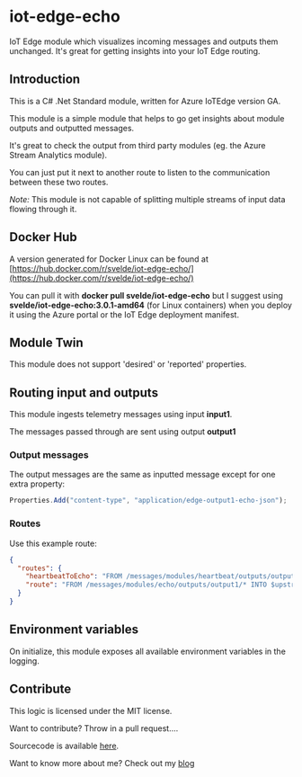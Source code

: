 # iot-edge-echo

IoT Edge module which visualizes incoming messages and outputs them unchanged. It's great for getting insights into your IoT Edge routing.

## Introduction

This is a C# .Net Standard module, written for Azure IoTEdge version GA.

This module is a simple module that helps to go get insights about module outputs and outputted messages.

It's great to check the output from third party modules (eg. the Azure Stream Analytics module).

You can just put it next to another route to listen to the communication between these two routes.

*Note:* This module is not capable of splitting multiple streams of input data flowing through it.

## Docker Hub

A version generated for Docker Linux can be found at [https://hub.docker.com/r/svelde/iot-edge-echo/](https://hub.docker.com/r/svelde/iot-edge-echo/)

You can pull it with **docker pull svelde/iot-edge-echo** but I suggest using **svelde/iot-edge-echo:3.0.1-amd64** (for Linux containers) when you deploy it using the Azure portal or the IoT Edge deployment manifest.

## Module Twin

This module does not support 'desired' or 'reported' properties.

## Routing input and outputs

This module ingests telemetry messages using input **input1**.

The messages passed through are sent using output **output1**

### Output messages

The output messages are the same as inputted message except for one extra property:

```javascript
Properties.Add("content-type", "application/edge-output1-echo-json");
```

### Routes

Use this example route:

```json
{
  "routes": {
    "heartbeatToEcho": "FROM /messages/modules/heartbeat/outputs/output1 INTO BrokeredEndpoint(\"/modules/echo/inputs/input1\")",
    "route": "FROM /messages/modules/echo/outputs/output1/* INTO $upstream"
  }
}
```

## Environment variables

On initialize, this module exposes all available environment variables in the logging.

## Contribute

This logic is licensed under the MIT license.

Want to contribute? Throw in a pull request....

Sourcecode is available [here](https://github.com/iot-edge-foundation/iot-edge-echo).

Want to know more about me? Check out my [blog](http://blog.vandevelde-online.com)
